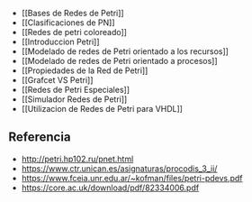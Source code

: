 - [[Bases de Redes de Petri]]
- [[Clasificaciones de PN]]
- [[Redes de petri coloreado]]
- [[Introduccion Petri]]
- [[Modelado de redes de Petri orientado a los recursos]]
- [[Modelado de redes de Petri orientado a procesos]]
- [[Propiedades de la Red de Petri]]
- [[Grafcet VS Petri]]
- [[Redes de Petri Especiales]]
- [[Simulador Redes de Petri]]
- [[Utilizacion de Redes de Petri para VHDL]]


## Referencia
- http://petri.hp102.ru/pnet.html
- https://www.ctr.unican.es/asignaturas/procodis_3_ii/
- https://www.fceia.unr.edu.ar/~kofman/files/petri-pdevs.pdf
- https://core.ac.uk/download/pdf/82334006.pdf

